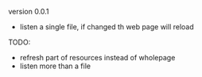 version 0.0.1

- listen a single file, if changed th web page will reload

TODO: 

- refresh part of resources instead of wholepage
- listen more than a file